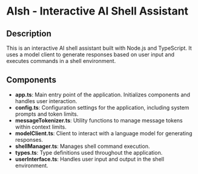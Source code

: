 # AIsh - Interactive AI Shell Assistant

## Description
This is an interactive AI shell assistant built with Node.js and TypeScript. It uses a model client to generate responses based on user input and executes commands in a shell environment.

## Components
- **app.ts**: Main entry point of the application. Initializes components and handles user interaction.
- **config.ts**: Configuration settings for the application, including system prompts and token limits.
- **messageTokenizer.ts**: Utility functions to manage message tokens within context limits.
- **modelClient.ts**: Client to interact with a language model for generating responses.
- **shellManager.ts**: Manages shell command execution.
- **types.ts**: Type definitions used throughout the application.
- **userInterface.ts**: Handles user input and output in the shell environment.

